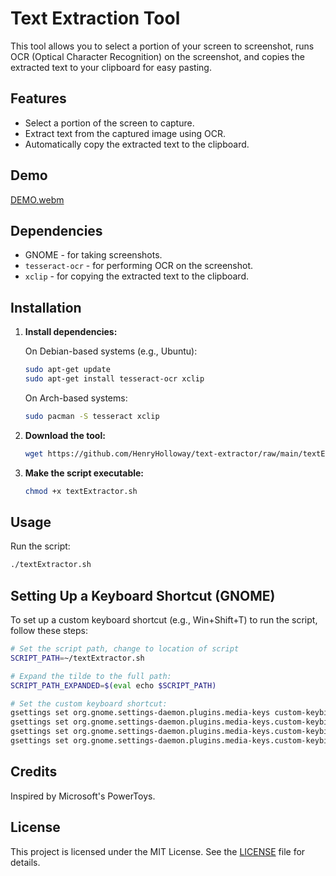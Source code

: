 # Text Extraction Tool

This tool allows you to select a portion of your screen to screenshot, runs OCR (Optical Character Recognition) on the screenshot, and copies the extracted text to your clipboard for easy pasting.

## Features

- Select a portion of the screen to capture.
- Extract text from the captured image using OCR.
- Automatically copy the extracted text to the clipboard.

## Demo

[DEMO.webm](https://github.com/user-attachments/assets/153f4de5-d491-4009-b867-df39a47e9dc1)

## Dependencies

- GNOME - for taking screenshots.
- `tesseract-ocr` - for performing OCR on the screenshot.
- `xclip` - for copying the extracted text to the clipboard.

## Installation

1. **Install dependencies:**

    On Debian-based systems (e.g., Ubuntu):
    ```bash
    sudo apt-get update
    sudo apt-get install tesseract-ocr xclip
    ```

    On Arch-based systems:
    ```bash
    sudo pacman -S tesseract xclip
    ```

2. **Download the tool:**
    ```bash
    wget https://github.com/HenryHolloway/text-extractor/raw/main/textExtractor.sh
    ```

3. **Make the script executable:**
    ```bash
    chmod +x textExtractor.sh
    ```

## Usage

Run the script:
```bash
./textExtractor.sh
```

## Setting Up a Keyboard Shortcut (GNOME)

To set up a custom keyboard shortcut (e.g., Win+Shift+T) to run the script, follow these steps:

```bash
# Set the script path, change to location of script
SCRIPT_PATH=~/textExtractor.sh

# Expand the tilde to the full path:
SCRIPT_PATH_EXPANDED=$(eval echo $SCRIPT_PATH)

# Set the custom keyboard shortcut:
gsettings set org.gnome.settings-daemon.plugins.media-keys custom-keybindings "['/org/gnome/settings-daemon/plugins/media-keys/custom-keybindings/custom0/']"
gsettings set org.gnome.settings-daemon.plugins.media-keys.custom-keybinding:/org/gnome/settings-daemon/plugins/media-keys/custom-keybindings/custom0/ name 'Run textExtractor.sh'
gsettings set org.gnome.settings-daemon.plugins.media-keys.custom-keybinding:/org/gnome/settings-daemon/plugins/media-keys/custom-keybindings/custom0/ command "/bin/bash $SCRIPT_PATH_EXPANDED"
gsettings set org.gnome.settings-daemon.plugins.media-keys.custom-keybinding:/org/gnome/settings-daemon/plugins/media-keys/custom-keybindings/custom0/ binding '<Shift><Super>T'
```

## Credits

Inspired by Microsoft's PowerToys.

## License

This project is licensed under the MIT License. See the [LICENSE](LICENSE) file for details.
